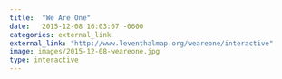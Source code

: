 ```yaml
---
title:  "We Are One"
date:   2015-12-08 16:03:07 -0600
categories: external_link
external_link: "http://www.leventhalmap.org/weareone/interactive"
image: images/2015-12-08-weareone.jpg
type: interactive
---
```

